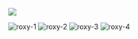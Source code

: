 ![](https://komarev.com/ghpvc/?username=trevortylerlee&label=👀&style=plastic&color=3E5C3F)

![roxy-1](https://github.com/user-attachments/assets/15a757b0-6943-432e-b8f5-c1f1211e5c54)
![roxy-2](https://github.com/user-attachments/assets/aeb44be0-dd90-4c68-8e88-b1767597db2f)
![roxy-3](https://github.com/user-attachments/assets/956357cf-4fe8-4979-b4ab-53dda7f14bb1)
![roxy-4](https://github.com/user-attachments/assets/62517407-bf98-4708-8bc7-90c83948c271)
